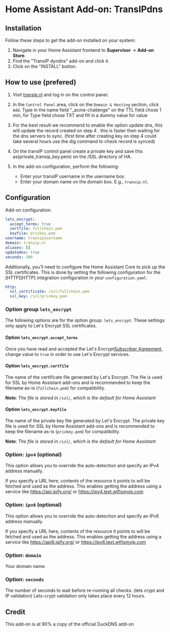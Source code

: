 # Home Assistant Add-on: TransIPdns

## Installation

Follow these steps to get the add-on installed on your system:

1. Navigate in your Home Assistant frontend to **Supervisor** -> **Add-on Store**.
2. Find the "TransIP dyndns" add-on and click it.
3. Click on the "INSTALL" button.

## How to use (prefered)

1. Visit [transip.nl](https://www.transip.nl) and log in on the control panel.
2. In the `Control Panel` area, click on the `Domain & Hosting` section, click `Add`. Type in the name field "_acme-challenge" on the TTL field chose 1 min, for Type      field chose TXT and fill in a dummy value for value
3. For the best result we recommend to enable the option update dns, this will update the record created on step 4 .
   this is faster then waiting for the dns servers to sync. (first time after creating key on step 4 could take several hours use the dig command to check record is      synced)
4. On the transIP control panel create a private key and save this as(private_transip_key.pem) on the /SSL directory of HA.

5. In the add-on configuration, perform the following:
    - Enter your transIP username in the username box.
    - Enter your domain name on the domain box. E.g., `transip.nl`.

## Configuration

Add-on configuration:

```yaml
lets_encrypt:
  accept_terms: true
  certfile: fullchain.pem
  keyfile: privkey.pem
username: transipusername
domain: transip.nl
aliases: []
updatedns: true
seconds: 300

```

Additionally, you'll need to configure the Home Assistant Core to pick up the SSL certificates. This is done by setting the following configuration for the [HTTP][HTTP] integration configuration in your `configuration.yaml`:

```yaml
http:
  ssl_certificate: /ssl/fullchain.pem
  ssl_key: /ssl/privkey.pem
```

### Option group `lets_encrypt`

The following options are for the option group: `lets_encrypt`. These settings
only apply to Let's Encrypt SSL certificates.

#### Option `lets_encrypt.accept_terms`

Once you have read and accepted the Let's Encrypt[Subscriber Agreement](https://letsencrypt.org/repository/), change value to `true` in order to use Let's Encrypt services.

#### Option `lets_encrypt.certfile`

The name of the certificate file generated by Let's Encrypt. The file is used for SSL by Home Assistant add-ons and is recommended to keep the filename as-is (`fullchain.pem`) for compatibility.

**Note**: _The file is stored in `/ssl/`, which is the default for Home Assistant_

#### Option `lets_encrypt.keyfile`

The name of the private key file generated by Let's Encrypt. The private key file is used for SSL by Home Assistant add-ons and is recommended to keep the filename as-is (`privkey.pem`) for compatibility.

**Note**: _The file is stored in `/ssl/`, which is the default for Home Assistant_

### Option: `ipv4` (optional)

This option allows you to override the auto-detection and specify an
IPv4 address manually.

If you specify a URL here, contents of the resource it points to will be
fetched and used as the address. This enables getting the address using
a service like https://api.ipify.org/ or https://ipv4.text.wtfismyip.com

### Option: `ipv6` (optional)

This option allows you to override the auto-detection and specify an
IPv6 address manually.

If you specify a URL here, contents of the resource it points to will be
fetched and used as the address. This enables getting the address using
a service like https://api6.ipify.org/ or https://ipv6.text.wtfismyip.com


### Option: `domain`

Your domain name.

### Option: `seconds`

The number of seconds to wait before re-running all checks. (lets crypt and IP validation)
Lets-crypt validation only takes place every 12 hours.

## Credit

This add-on is at 90% a copy of the official DuckDNS add-on 

